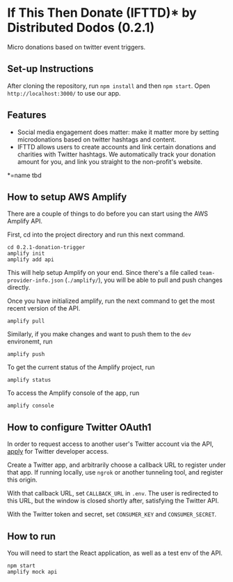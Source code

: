 # If This Then Donate (IFTTD)\* by Distributed Dodos (0.2.1)

Micro donations based on twitter event triggers.

## Set-up Instructions

After cloning the repository, run `npm install` and then `npm start`. Open `http://localhost:3000/` to use our app.

## Features

- Social media engagement does matter: make it matter more by setting microdonations based on twitter hashtags and content.
- IFTTD allows users to create accounts and link certain donations and charities with Twitter hashtags. We automatically track your donation amount for you, and link you straight to the non-profit's website.

\*=name tbd

## How to setup AWS Amplify

There are a couple of things to do before you can start using the AWS Amplify API.

First, cd into the project directory and run this next command.

```
cd 0.2.1-donation-trigger
amplify init
amplify add api
```

This will help setup Amplify on your end. Since there's a file called `team-provider-info.json` (`./amplify/`), you will be able to pull and push changes directly.

Once you have initialized amplify, run the next command to get the most recent version of the API.

```
amplify pull
```

Similarly, if you make changes and want to push them to the `dev` environemt, run

```
amplify push
```

To get the current status of the Amplify project, run

```
amplify status
```

To access the Amplify console of the app, run

```
amplify console
```

## How to configure Twitter OAuth1

In order to request access to another user's Twitter account via the API, [apply](https://developer.twitter.com/en/apply-for-access) for Twitter developer access.

Create a Twitter app, and arbitrarily choose a callback URL to register under that app. If running locally, use `ngrok` or another tunneling tool, and register this origin.

With that callback URL, set `CALLBACK_URL` in `.env`. The user is redirected to this URL, but the window is closed shortly after, satisfying the Twitter API.

With the Twitter token and secret, set `CONSUMER_KEY` and `CONSUMER_SECRET`.

## How to run

You will need to start the React application, as well as a test env of the API.

```
npm start
amplify mock api
```
